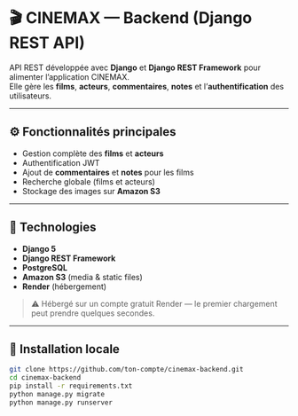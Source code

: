# 🎬 CINEMAX — Backend (Django REST API)

API REST développée avec **Django** et **Django REST Framework** pour alimenter l’application CINEMAX.  
Elle gère les **films**, **acteurs**, **commentaires**, **notes** et l’**authentification** des utilisateurs.

---

## ⚙️ Fonctionnalités principales
- Gestion complète des **films** et **acteurs**  
- Authentification JWT  
- Ajout de **commentaires** et **notes** pour les films  
- Recherche globale (films et acteurs)  
- Stockage des images sur **Amazon S3**

---

## 🚀 Technologies
- **Django 5**
- **Django REST Framework**
- **PostgreSQL**
- **Amazon S3** (media & static files)
- **Render** (hébergement)

> ⚠️ Hébergé sur un compte gratuit Render — le premier chargement peut prendre quelques secondes.

---

## 🧪 Installation locale

```bash
git clone https://github.com/ton-compte/cinemax-backend.git
cd cinemax-backend
pip install -r requirements.txt
python manage.py migrate
python manage.py runserver

